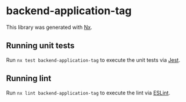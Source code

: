 # backend-application-tag

This library was generated with [Nx](https://nx.dev).

## Running unit tests

Run `nx test backend-application-tag` to execute the unit tests via [Jest](https://jestjs.io).

## Running lint

Run `nx lint backend-application-tag` to execute the lint via [ESLint](https://eslint.org/).
